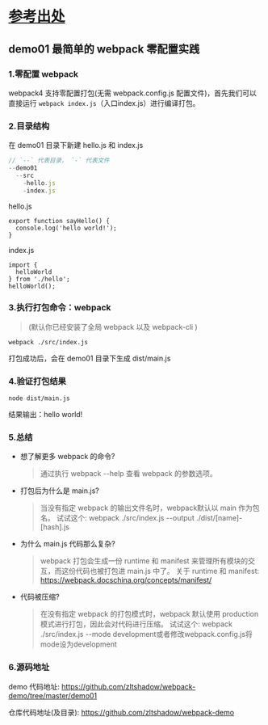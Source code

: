 # [参考出处](https://juejin.im/post/5ce8f81de51d454f73356cbd)

## demo01 最简单的 webpack 零配置实践

### 1.零配置 webpack

webpack4 支持零配置打包(无需 webpack.config.js 配置文件)，首先我们可以直接运行 `webpack index.js`（入口index.js）进行编译打包。

### 2.目录结构

在 demo01 目录下新建 hello.js 和 index.js

```javascript
// `--` 代表目录， `-` 代表文件
--demo01
  --src
    -hello.js
    -index.js
```

hello.js

```javacript
export function sayHello() {
  console.log('hello world!');
}
```

index.js

```javacript
import {
  helloWorld
} from './hello';
helloWorld();
```

### 3.执行打包命令：webpack

>(默认你已经安装了全局 webpack 以及 webpack-cli )

```javacript
webpack ./src/index.js
```

打包成功后，会在 demo01 目录下生成 dist/main.js

### 4.验证打包结果

```javacript
node dist/main.js
```

结果输出：hello world!

### 5.总结

* 想了解更多 webpack 的命令?

  >通过执行 webpack --help 查看 webpack 的参数选项。

* 打包后为什么是 main.js?

  >当没有指定 webpack 的输出文件名时，webpack默认以 main 作为包名。
  >试试这个: webpack ./src/index.js --output ./dist/[name]-[hash].js

* 为什么 main.js 代码那么复杂?

  >webpack 打包会生成一份 runtime 和 manifest 来管理所有模块的交互，而这份代码也被打包进 main.js 中了。
  >关于 runtime 和 manifest: <https://webpack.docschina.org/concepts/manifest/>

* 代码被压缩?

  >在没有指定 webpack 的打包模式时，webpack 默认使用 production 模式进行打包，因此会对代码进行压缩。
  >试试这个: webpack ./src/index.js --mode development或者修改webpack.config.js将mode设为development

### 6.源码地址

demo 代码地址: <https://github.com/zltshadow/webpack-demo/tree/master/demo01>

仓库代码地址(及目录): <https://github.com/zltshadow/webpack-demo>
